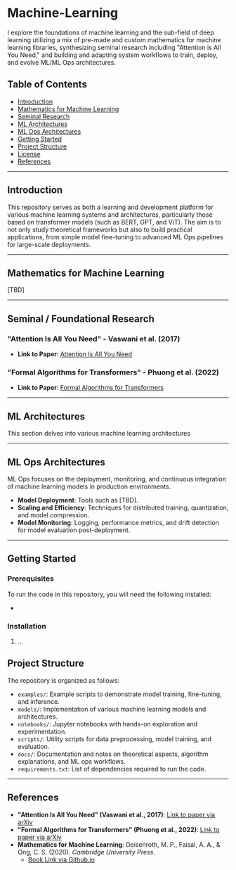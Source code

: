 # Machine-Learning
I explore the foundations of machine learning and the sub-field of deep learning utilizing a mix of pre-made and custom mathematics for machine learning libraries, synthesizing seminal research including "Attention is All You Need," and building and adapting system workflows to train, deploy, and evolve ML/ML Ops architectures.

## Table of Contents

- [Introduction](#introduction)
- [Mathematics for Machine Learning](#mathematics-for-machine-learning)
- [Seminal Research](#seminal-research)
- [ML Architectures](#ml-architectures)
- [ML Ops Architectures](#ml-ops-architectures)
- [Getting Started](#getting-started)
- [Project Structure](#project-structure)
- [License](#license)
- [References](#references)

---

## Introduction

This repository serves as both a learning and development platform for various machine learning systems and architectures, particularly those based on transformer models (such as BERT, GPT, and ViT). The aim is to not only study theoretical frameworks but also to build practical applications, from simple model fine-tuning to advanced ML Ops pipelines for large-scale deployments.

---

## Mathematics for Machine Learning
[TBD]

---

## Seminal / Foundational Research

### "Attention Is All You Need" - Vaswani et al. (2017)
- **Link to Paper**: [Attention Is All You Need](https://arxiv.org/abs/1706.03762)

### "Formal Algorithms for Transformers" - Phuong et al. (2022)
- **Link to Paper**: [Formal Algorithms for Transformers](https://arxiv.org/abs/2207.09238)

---

## ML Architectures

This section delves into various machine learning architectures

---

## ML Ops Architectures

ML Ops focuses on the deployment, monitoring, and continuous integration of machine learning models in production environments.

- **Model Deployment**: Tools such as [TBD].
- **Scaling and Efficiency**: Techniques for distributed training, quantization, and model compression.
- **Model Monitoring**: Logging, performance metrics, and drift detection for model evaluation post-deployment.

---

## Getting Started

### Prerequisites

To run the code in this repository, you will need the following installed:

-

### Installation

1. ...

## Project Structure

The repository is organized as follows:

- `examples/`: Example scripts to demonstrate model training, fine-tuning, and inference.
- `models/`: Implementation of various machine learning models and architectures.
- `notebooks/`: Jupyter notebooks with hands-on exploration and experimentation.
- `scripts/`: Utility scripts for data preprocessing, model training, and evaluation.
- `docs/`: Documentation and notes on theoretical aspects, algorithm explanations, and ML ops workflows.
- `requirements.txt`: List of dependencies required to run the code.

---


## References

- **"Attention Is All You Need" (Vaswani et al., 2017)**: [Link to paper via arXiv](https://arxiv.org/abs/1706.03762)
- **"Formal Algorithms for Transformers" (Phuong et al., 2022)**: [Link to paper via arXiv](https://arxiv.org/abs/2207.09238)
- **Mathematics for Machine Learning**: Deisenroth, M. P., Faisal, A. A., & Ong, C. S. (2020). *Cambridge University Press*.
    - [Book Link via Github.io](https://mml-book.github.io/book/mml-book.pdf)
